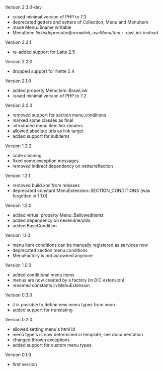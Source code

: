 Version 2.3.0-dev
- raised minimal version of PHP to 7.3
- deprecated getters and setters of Collection, Menu and MenuItem
- made Menu::$name writable
- MenuItem::$link is deprecated for raw link, use MenuItem::$rawLink instead

Version 2.2.1
- re-added support for Latte 2.5

Version 2.2.0
- dropped support for Nette 2.4

Version 2.1.0
- added property MenuItem::$rawLink
- raised minimal version of PHP to 7.2

Version 2.0.0
- removed support for section menu.conditions
- marked some classes as final
- introduced menu item link renders
- allowed absolute urls as link target
- added support for subitems

Version 1.2.2
- code cleaning
- fixed some exception messages
- removed indirect dependency on nette/reflection

Version 1.2.1
- removed build.xml from releases
- deprecated constant MenuExtension::SECTION_CONDITIONS (was forgotten in 1.1.0)

Version 1.2.0
- added virtual property Menu::$allowedItems
- added dependency on nexendrie/utils
- added BaseCondition

Version 1.1.0
- menu item conditions can be manually registered as services now
- deprecated section menu.conditions
- MenuFactory is not autowired anymore

Version 1.0.0
- added conditional menu items
- menus are now created by a factory (in DIC extension)
- renamed constants in MenuExtension

Version 0.3.0
- it is possible to define new menu types from neon
- added support for translating

Version 0.2.0
- allowed setting menu's html id
- menu type's is now determined in template, see documentation
- changed thrown exceptions
- added support for custom menu types

Version 0.1.0
- first version
